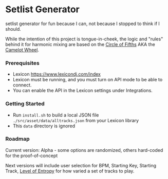 # Setlist Generator

setlist generator for fun because I can, not because I stopped to think if I should.

While the intention of this project is tongue-in-cheek,
the logic and "rules" behind it for harmonic mixing are
based on the [Circle of Fifths](https://en.wikipedia.org/wiki/Circle_of_fifths)
AKA the [Camelot Wheel](https://www.soulglo.com/camelot-wheel/).

### Prerequisites

- Lexicon https://www.lexicondj.com/index
- Lexicon must be running, and you must turn on API mode to be able to connect.
- You can enable the API in the Lexicon settings under Integrations.

### Getting Started

- Run `install.sh` to build a local JSON file `./src/asset/data/alltracks.json` from your Lexicon library
- This `data` directory is ignored

### Roadmap

Current version: Alpha - some options are randomized, others hard-coded for the proof-of-concept

Next versions will include user selection
for BPM, Starting Key, Starting Track, [Level of Entropy](./Entropy.md)
for how varied a set of tracks to play.
